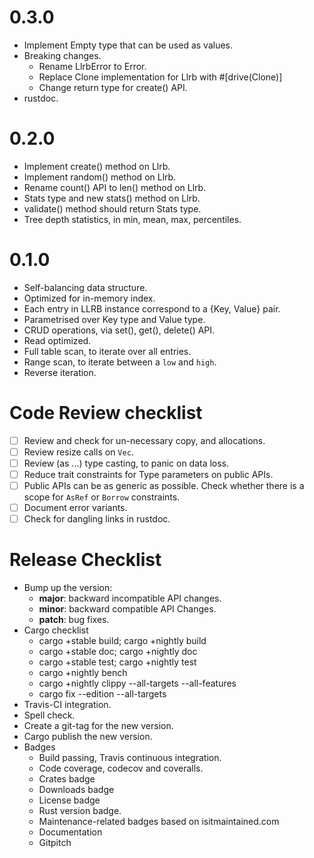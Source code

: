 0.3.0
=====

- Implement Empty type that can be used as values.
- Breaking changes.
  * Rename LlrbError to Error.
  * Replace Clone implementation for Llrb with #[drive(Clone)]
  * Change return type for create() API.
- rustdoc.


0.2.0
=====

* Implement create() method on Llrb.
* Implement random() method on Llrb.
* Rename count() API to len() method on Llrb.
* Stats type and new stats() method on Llrb.
* validate() method should return Stats type.
* Tree depth statistics, in min, mean, max, percentiles.

0.1.0
=====

* Self-balancing data structure.
* Optimized for in-memory index.
* Each entry in LLRB instance correspond to a {Key, Value} pair.
* Parametrised over Key type and Value type.
* CRUD operations, via set(), get(), delete() API.
* Read optimized.
* Full table scan, to iterate over all entries.
* Range scan, to iterate between a ``low`` and ``high``.
* Reverse iteration.

Code Review checklist
=====================

* [ ] Review and check for un-necessary copy, and allocations.
* [ ] Review resize calls on `Vec`.
* [ ] Review (as ...) type casting, to panic on data loss.
* [ ] Reduce trait constraints for Type parameters on public APIs.
* [ ] Public APIs can be as generic as possible. Check whether there
      is a scope for `AsRef` or `Borrow` constraints.
* [ ] Document error variants.
* [ ] Check for dangling links in rustdoc.

Release Checklist
=================

* Bump up the version:
  * __major__: backward incompatible API changes.
  * __minor__: backward compatible API Changes.
  * __patch__: bug fixes.
* Cargo checklist
  * cargo +stable build; cargo +nightly build
  * cargo +stable doc; cargo +nightly doc
  * cargo +stable test; cargo +nightly test
  * cargo +nightly bench
  * cargo +nightly clippy --all-targets --all-features
  * cargo fix --edition --all-targets
* Travis-CI integration.
* Spell check.
* Create a git-tag for the new version.
* Cargo publish the new version.
* Badges
  * Build passing, Travis continuous integration.
  * Code coverage, codecov and coveralls.
  * Crates badge
  * Downloads badge
  * License badge
  * Rust version badge.
  * Maintenance-related badges based on isitmaintained.com
  * Documentation
  * Gitpitch

